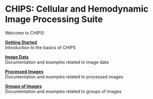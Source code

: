 CHIPS: Cellular and Hemodynamic Image Processing Suite
=======================================

Welcome to CHIPS!

<a href="./getting_started.html"><b>Getting Started</b></a>
<br>
Introduction to the basics of CHIPS

<a href="./id.html"><b>Image Data</b></a>
<br>
Documentation and examples related to image data

<a href="./pi_.html"><b>Processed Images</b></a>
<br>
Documentation and examples related to processed images

<a href="./ig.html"><b>Groups of Images</b></a>
<br>
Documentation and examples related to groups of images

